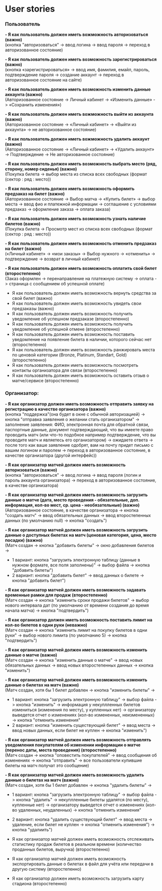 # User stories

### Пользователь

**- Я как пользователь должен иметь вожможность авторизоваться (важно)** <br/>
(кнопка "авторизоваться" -> ввод логина -> ввод пароля -> переход в авторизованное состояние)

**- Я как пользователь должен иметь возможность зарегистрироваться (важно)**  <br/>
(кнопка «зарегистрироваться» -> ввод имя, фамилия, емайл, пароль, подтверждение пароля -> создание аккаунт -> переход в авторизованное состояние на сайте)

**- Я как пользователь должен иметь возможность изменить данные аккаунта (важно)** <br/>
(Авторизованное состояние -> Личный кабинет -> «Изменить данные» -> «Сохранить изменения»)

**- Я как пользователь должен иметь вожможность выйти из аккаунта (важно)** <br/>
(Авторизованное состояние -> «Личный кабинет» -> «Выйти из аккаунта» -> не авторизованное состояние)

**- Я как пользователь должен иметь вожможность удалить аккаунт (важно)** <br/>
(Авторизованное состояние -> «Личный кабинет» -> «Удалить аккаунт» -> Подтверждение -> Не авторизованное состояние)

**- Я как пользователь должен иметь возможность выбрать место (ряд, сторону, номер сиденья) (важно)** <br/>
(Покупка билета -> выбор места из списка всех свободных (формат (сектор : ряд : место)) 

**- Я как пользователь должен иметь возможность оформить предзаказ на билет (важно)** <br/>
(Авторизованное состояние -> Выбор матча -> «Купить билет» -> выбор места -> 
ввод фио и платежной информации -> соглашение с условиями предзаказ ->
оформление заказа -> оплата заказа)

**- Я как пользователь должен иметь возможность узнать наличие билетов (важно)** <br/>
(Покупка билета -> Просмотр мест из списка всех свободных (формат (сектор : ряд : место)) 

**- Я как пользователь должен иметь возможность отменить предзаказ на билет (важно)** <br/>
(«Личный кабинет» -> «мои заказы» -> Выбор нужного -> «отменить» -> подтверждение -> возврат в личный кабинет)

**- Я как пользователь должен иметь возможность оплатить свой билет (второстепенно)** <br/>
(Заказ оформлен -> перенаправление на платежную систему -> оплата -> страница с сообщением об успешной оплате)

- Я как пользователь должен иметь возможность вернуть средства за свой билет (важно)
- Я как пользователь должен иметь возможность увидеть свои предзаказы (важно)
- Я как пользователь должен иметь возможность получить уведомление об успешном предзаказе (второстепенно)
- Я как пользователь должен иметь возможность получить уведомление об успешной отмене (второстепенно)
- Я как пользователь должен иметь возможность поставить уведомление на появление билета в наличии, которого сейчас нет (второстепенно)
- Я как пользователь должен иметь возможность ранжировать места по ценовой категории (Bronze, Platinum, Standart, Gold) (второстепенно)
- Я как пользователь должен иметь возможность посмотреть контакты организатора для связи (второстепенно)
- Я как пользователь должен иметь возможность оставить отзыв о матче/сервисе (второстепенно)

### Организатор:
**- Я как организатор должен иметь возможность отправить заявку на регистрацию в качестве организатора (важно)** <br/>
(кнопка "поддержка"(она будет в окне с обычной авторизацией) -> кнопка "отправка заявления о желании стать организатором" -> заполнение заявления: ФИО, электронная почта для обратной связи, паспортные данные, документ подтверждающий, что вы имеете право проводить матч (или что-то подобное например подтверждение, что вы проводите матч и являетесь его организатором) -> ожидаете ответа -> после того как ваше заявление одобрят, вам на почту придет письмо с вашим логином и паролем -> переход в авторизованное состояние, в качестве организатора (другой интерфейс))

**- Я как организатор матчей должен иметь возможность авторизоваться (важно)** <br/>
(кнопка "авторизоваться" -> ввод логина -> ввод пароля (логин и пароль аккаунта организатора) -> переход в авторизованное состояние, в качестве организатора)

**- Я как организатор матчей должен иметь возможность загрузить данные о матче (дата, место проведения - обязательные, доп. информация, кол-во мест, ср. цена - необязательные) (важно)** <br/>
(Авторизованное состояние, в качестве организатора -> кнопка "создать матч" -> ввод обязательных данных -> ввод второстепенных данных (по умолчанию null) -> кнопка "создать")

**- Я как организатор матчей должен иметь возможность загрузить данные о доступных билетах на матч (ценовая категория, цена, место посадки) (важно)** <br/>
(Матч создан -> кнопка "добавить билеты" -> окно добавления билетов -> 
- 1 вариант: кнопка "загрузить электронную таблицу (данные в нужном формате, все поля заполнены)" -> выбор файла -> кнопка "добавить билеты")
- 2 вариант: кнопка "добавить билет" -> ввод данных о билете -> кнопка "добавить билет")

**- Я как организатор матчей должен иметь возможность задавать временные рамки для продаж (второстепенно)** <br/>
(Матч создан -> кнопка "изменить сроки продажи билетов" -> выбор нового интервала дат (по умолчанию от времени создания до время начала матча) -> кнопка "подтвердить")

**- Я как организатор должен иметь возможность поставить лимит на кол-во билетов в одни руки (неважно)** <br/>
(Матч создан -> кнопка "изменить лимит на покупку билетов в одни руки" -> выбор нового лимита (по умолчанию 5) -> кнопка "подтвердить")

**- Я как организатор матчей должен иметь возможность изменить данные о матче (важно)** <br/>
(Матч создан -> кнопка "изменить данные о матче" -> ввод новых обязательных данных -> ввод новых второстепенных данных -> кнопка "изменить")

**- Я как организатор матчей должен иметь возможность изменить данные о билетах на матч (важно)** <br/>
(Матч создан, хотя бы 1 билет добавлен -> кнопка "изменить билеты" ->
- 1 вариант: кнопка "загрузить электронную таблицу" -> выбор файла -> кнопка "изменить" -> информация у некуплленных билетов измениться (изменения по месту), у купленных нет) -> организатору выведется отчет о изменениях (кол-во измененных, неизмененных) -> кнопка "отменить изменения"
- 2 вариант: кнопка "изменить существующий билет" -> ввод места -> ввод новых данных, если билет не куплен -> кнопка "изменить")

**- Я как организатор матчей должен иметь возможность отправлять уведомления покупателям об изменении информации о матче (перенос даты, места проведения) (второстепенно)** <br/>
(Матч создан -> кнопка "оповестить покупателей" -> ввод сообщения об изменениях -> кнопка "отправить" -> все пользователи купившие билеты на матч получат это сообщение)

**- Я как организатор матчей должен иметь возможность удалить данные о билетах на матч (важно)** <br/>
(Матч создан, хотя бы 1 билет добавлен -> кнопка "удалить билеты" ->
- 1 вариант: кнопка "загрузить электронную таблицу" -> выбор файла -> кнопка "удалить" -> некуплленные билеты удалятся (по месту), купленные нет) -> организатору выведется отчет о изменениях (кол-во удаленных, неудаленных) -> кнопка "отменить изменения"
- 2 вариант: кнопка "удалить существующий билет" -> ввод места -> удаление, если билет не куплен -> кнопка "отменить изменения") -> кнопка "удалиить")<br/>

- Я как организатор матчей должен иметь возможность отслеживать статистику продаж билетов в реальном времени (количество проданных билетов, выручка) (второстепенно)
- Я как организатор матчей должен иметь возможность экспортировать данные о билетах в файл для учёта или передачи в другую систему (второстепенно)
- Я как организатор должен иметь возможность загрузить карту стадиона (второстепенно)

